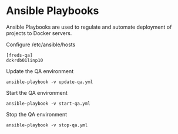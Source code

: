 Ansible Playbooks
====
Ansible Playbooks are used to regulate and automate deployment of projects to Docker servers.

Configure /etc/ansible/hosts
    
    [freds-qa]
    dckrdb01linp10

Update the QA environment
    
    ansible-playbook -v update-qa.yml

Start the QA environment
    
    ansible-playbook -v start-qa.yml

Stop the QA environment
    
    ansible-playbook -v stop-qa.yml

